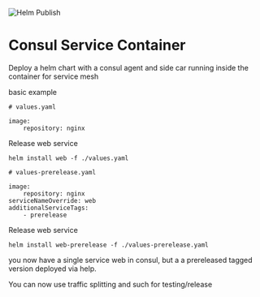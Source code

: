 ![Helm Publish](https://github.com/7imbrook/consul-service-container/workflows/Helm%20Publish/badge.svg)
# Consul Service Container
Deploy a helm chart with a consul agent and side car running inside the container for service mesh

basic example

```
# values.yaml

image:
    repository: nginx
```

Release web service
```
helm install web -f ./values.yaml
```

```
# values-prerelease.yaml

image:
    repository: nginx
serviceNameOverride: web
additionalServiceTags:
    - prerelease
```

Release web service
```
helm install web-prerelease -f ./values-prerelease.yaml
```

you now have a single service web in consul, but a a prereleased tagged version deployed via help.

You can now use traffic splitting and such for testing/release
